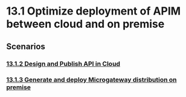 # 13.1 Optimize deployment of APIM between cloud and on premise

## Scenarios


### [13.1.2 Design and Publish API in Cloud](13.1.2-design-and-publish-api-in-cloud)

### [13.1.3 Generate and deploy Microgateway distribution on premise](13.1.3-generate-and-deploy-microgateway-distribution-on-premise)
